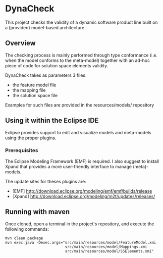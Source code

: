 # DynaCheck

This project checks the validity of a dynamic software product line built on a (provided) model-based architecture.

## Overview
The checking process is mainly performed through type conformance (i.e. when the model conforms to the meta-model) together with an ad-hoc piece of code for solution space elements validity.

DynaCheck takes as parameters 3 files:
* the feature model file
* the mapping file
* the solution space file

Examples for such files are provided in the resources/models/ repository

## Using it within the Eclipse IDE

Eclipse provides support to edit and visualize models and meta-models using the proper plugins.

### Prerequisites

The Eclipse Modeling Framework (EMF) is required. I also suggest to install Xpand that provides a more user-friendly interface to manage (meta)-models.

The update sites for theses plugins are:
* [EMF] http://download.eclipse.org/modeling/emf/emf/builds/release
* [Xpand] http://download.eclipse.org/modeling/m2t/updates/releases/


## Running with maven
Once cloned, open a terminal in the project's repository, and execute the following commands:
```
mvn clean package
mvn exec:java -Dexec.args="src/main/resources/model/FeatureModel.xmi
                           src/main/resources/model/Mappings.xmi
                           src/main/resources/model/SSElements.xmi"
```

<!--## Executing the jar
The project can also be downloaded as an executable jar file here:
